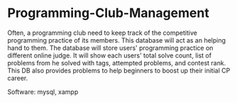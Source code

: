 # Programming-Club-Management 

Often, a programming club need to keep track of the competitive programming practice of its members. This database will act as an helping hand to them. The database will store users' programming practice on different online judge. It will show each users' total solve count, list of problems from he solved with tags, attempted problems, and contest rank. This DB also provides problems to help beginners to boost up their initial CP career.

Software: mysql, xampp
